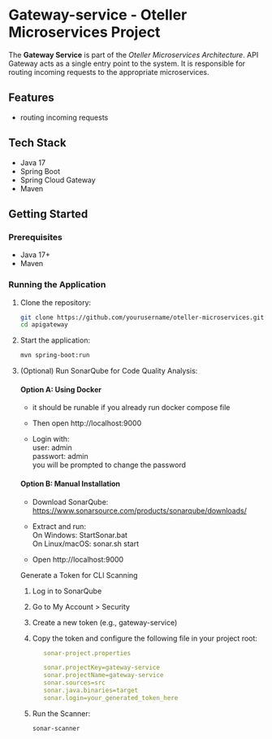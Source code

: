# Gateway-service - Oteller Microservices Project

The **Gateway Service** is part of the *Oteller Microservices Architecture*.
API Gateway acts as a single entry point to the system. It is responsible for routing incoming requests to the
appropriate microservices.

## Features

- routing incoming requests

## Tech Stack

- Java 17
- Spring Boot
- Spring Cloud Gateway
- Maven

## Getting Started

### Prerequisites

- Java 17+
- Maven

### Running the Application

1. Clone the repository:
   ```bash
   git clone https://github.com/yourusername/oteller-microservices.git
   cd apigateway
   ```

2. Start the application:
   ```bash
   mvn spring-boot:run
   ```

3. (Optional) Run SonarQube for Code Quality Analysis:

   #### Option A: Using Docker
    * it should be runable if you already run docker compose file

    * Then open http://localhost:9000
    * Login with:  
      user: admin  
      passwort: admin  
      you will be prompted to change the password

   #### Option B: Manual Installation
    * Download SonarQube: https://www.sonarsource.com/products/sonarqube/downloads/

    * Extract and run:  
      On Windows: StartSonar.bat  
      On Linux/macOS: sonar.sh start

    * Open http://localhost:9000

   Generate a Token for CLI Scanning
    1. Log in to SonarQube

    2. Go to My Account > Security

    3. Create a new token (e.g., gateway-service)

    4. Copy the token and configure the following file in your project root:
       ```yaml
          sonar-project.properties  
       ```

       ```yaml
          sonar.projectKey=gateway-service
          sonar.projectName=gateway-service
          sonar.sources=src
          sonar.java.binaries=target
          sonar.login=your_generated_token_here
       ```
    5. Run the Scanner:
       ```bash
       sonar-scanner
       ```

